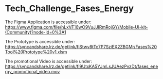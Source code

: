 # Tech_Challenge_Fases_Energy
The Figma Application is accessible under: https://www.figma.com/file/hLxVF16wO9VuJJlRmRojGY/Mobile-UI-kit-(Community)?node-id=0%3A1


The Prototype is accessible under: https://syncandshare.lrz.de/getlink/fiStwv8tTc7P7SziEX2ZBGMr/Fases%20Tool%20Prototype%20v1.xlsm


The promotional Video is accessible under: https://syncandshare.lrz.de/getlink/fi9UtxKA5YJmLsJUAezPvzDt/fases_energy_promotional_video.mov
